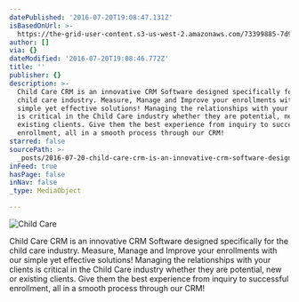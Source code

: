 ```yaml
---
datePublished: '2016-07-20T19:08:47.131Z'
isBasedOnUrl: >-
  https://the-grid-user-content.s3-us-west-2.amazonaws.com/73399885-7d9e-47b7-8173-f6e3c2c136b9.png
author: []
via: {}
dateModified: '2016-07-20T19:08:46.772Z'
title: ''
publisher: {}
description: >-
  Child Care CRM is an innovative CRM Software designed specifically for the
  child care industry. Measure, Manage and Improve your enrollments with our
  simple yet effective solutions! Managing the relationships with your clients
  is critical in the Child Care industry whether they are potential, new or
  existing clients. Give them the best experience from inquiry to successful
  enrollment, all in a smooth process through our CRM!
starred: false
sourcePath: >-
  _posts/2016-07-20-child-care-crm-is-an-innovative-crm-software-designed-specif.md
inFeed: true
hasPage: false
inNav: false
_type: MediaObject

---
```

![                                                                          Child Care   ](https://the-grid-user-content.s3-us-west-2.amazonaws.com/73399885-7d9e-47b7-8173-f6e3c2c136b9.png)

Child Care CRM is an innovative CRM Software designed specifically for the child care industry. Measure, Manage and Improve your enrollments with our simple yet effective solutions! Managing the relationships with your clients is critical in the Child Care industry whether they are potential, new or existing clients. Give them the best experience from inquiry to successful enrollment, all in a smooth process through our CRM!